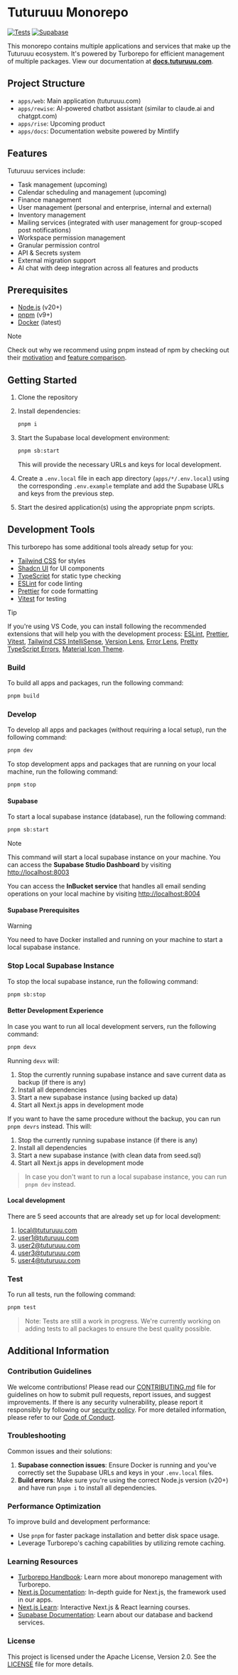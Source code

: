 # Tuturuuu Monorepo

[![Tests](https://github.com/tutur3u/platform/actions/workflows/test.yaml/badge.svg)](https://github.com/tutur3u/platform/actions/workflows/test.yaml)
[![Supabase](https://github.com/tutur3u/platform/actions/workflows/supabase-production.yaml/badge.svg)](https://github.com/tutur3u/platform/actions/workflows/supabase-production.yaml)

This monorepo contains multiple applications and services that make up the Tuturuuu ecosystem. It's powered by Turborepo for efficient management of multiple packages. View our documentation at [**docs.tuturuuu.com**](https://docs.tuturuuu.com).

## Project Structure

- `apps/web`: Main application (tuturuuu.com)
- `apps/rewise`: AI-powered chatbot assistant (similar to claude.ai and chatgpt.com)
- `apps/rise`: Upcoming product
- `apps/docs`: Documentation website powered by Mintlify

## Features

Tuturuuu services include:

- Task management (upcoming)
- Calendar scheduling and management (upcoming)
- Finance management
- User management (personal and enterprise, internal and external)
- Inventory management
- Mailing services (integrated with user management for group-scoped post notifications)
- Workspace permission management
- Granular permission control
- API & Secrets system
- External migration support
- AI chat with deep integration across all features and products

## Prerequisites

- [Node.js](https://nodejs.org/) (v20+)
- [pnpm](https://pnpm.io) (v9+)
- [Docker](https://www.docker.com/) (latest)

> [!NOTE]  
> Check out why we recommend using pnpm instead of npm by checking out their [motivation](https://pnpm.io/motivation) and [feature comparison](https://pnpm.io/feature-comparison).

## Getting Started

1. Clone the repository
2. Install dependencies:

   ```bash
   pnpm i
   ```

3. Start the Supabase local development environment:

   ```bash
   pnpm sb:start
   ```

   This will provide the necessary URLs and keys for local development.

4. Create a `.env.local` file in each app directory (`apps/*/.env.local`) using the corresponding `.env.example` template and add the Supabase URLs and keys from the previous step.

5. Start the desired application(s) using the appropriate pnpm scripts.

## Development Tools

This turborepo has some additional tools already setup for you:

- [Tailwind CSS](https://tailwindcss.com/) for styles
- [Shadcn UI](https://ui.shadcn.com/) for UI components
- [TypeScript](https://www.typescriptlang.org/) for static type checking
- [ESLint](https://eslint.org/) for code linting
- [Prettier](https://prettier.io) for code formatting
- [Vitest](https://vitest.dev/) for testing

> [!TIP]
> If you're using VS Code, you can install following the recommended extensions
> that will help you with the development process:
> [ESLint](https://marketplace.visualstudio.com/items?itemName=dbaeumer.vscode-eslint),
> [Prettier](https://marketplace.visualstudio.com/items?itemName=esbenp.prettier-vscode),
> [Vitest](https://marketplace.visualstudio.com/items?itemName=vitest.explorer),
> [Tailwind CSS
> IntelliSense](https://marketplace.visualstudio.com/items?itemName=bradlc.vscode-tailwindcss),
> [Version
> Lens](https://marketplace.visualstudio.com/items?itemName=pflannery.vscode-versionlens),
> [Error
> Lens](https://marketplace.visualstudio.com/items?itemName=usernamehw.errorlens),
> [Pretty TypeScript
> Errors](https://marketplace.visualstudio.com/items?itemName=YoavBls.pretty-ts-errors),
> [Material Icon
> Theme](https://marketplace.visualstudio.com/items?itemName=PKief.material-icon-theme).

### Build

To build all apps and packages, run the following command:

```bash
pnpm build
```

### Develop

To develop all apps and packages (without requiring a local setup), run the following command:

```bash
pnpm dev
```

To stop development apps and packages that are running on your local machine, run the following command:

```bash
pnpm stop
```

#### Supabase

To start a local supabase instance (database), run the following command:

```bash pnpm
pnpm sb:start
```

> [!NOTE]
> This command will start a local supabase instance on your machine. You can access the **Supabase Studio Dashboard** by visiting <http://localhost:8003>
>
> You can access the **InBucket service** that handles all email sending operations on your local machine by visiting <http://localhost:8004>

#### Supabase Prerequisites

> [!WARNING]
> You need to have Docker installed and running on your machine to start a local
> supabase instance.

### Stop Local Supabase Instance

To stop the local supabase instance, run the following command:

```bash
pnpm sb:stop
```

</CodeGroup>

#### Better Development Experience

In case you want to run all local development servers, run the following command:

```bash
pnpm devx
```

Running `devx` will:

1. Stop the currently running supabase instance and save current data as backup (if there is any)
2. Install all dependencies
3. Start a new supabase instance (using backed up data)
4. Start all Next.js apps in development mode

If you want to have the same procedure without the backup, you can run `pnpm devrs` instead. This will:

1. Stop the currently running supabase instance (if there is any)
2. Install all dependencies
3. Start a new supabase instance (with clean data from seed.sql)
4. Start all Next.js apps in development mode

> In case you don't want to run a local supabase instance, you can run `pnpm dev` instead.

#### Local development

There are 5 seed accounts that are already set up for local development:

1. <local@tuturuuu.com>
2. <user1@tuturuuu.com>
3. <user2@tuturuuu.com>
4. <user3@tuturuuu.com>
5. <user4@tuturuuu.com>

### Test

To run all tests, run the following command:

```bash
pnpm test
```

> Note: Tests are still a work in progress. We're currently working on adding tests to all packages to ensure the best quality possible.

## Additional Information

### Contribution Guidelines

We welcome contributions! Please read our [CONTRIBUTING.md](./CONTRIBUTING.md) file for guidelines on how to submit pull requests, report issues, and suggest improvements. If there is any security vulnerability, please report it responsibly by following our [security policy](./SECURITY.md). For more detailed information, please refer to our [Code of Conduct](./CODE_OF_CONDUCT.md).

### Troubleshooting

Common issues and their solutions:

1. **Supabase connection issues**: Ensure Docker is running and you've correctly set the Supabase URLs and keys in your `.env.local` files.
2. **Build errors**: Make sure you're using the correct Node.js version (v20+) and have run `pnpm i` to install all dependencies.

### Performance Optimization

To improve build and development performance:

- Use `pnpm` for faster package installation and better disk space usage.
- Leverage Turborepo's caching capabilities by utilizing remote caching.

### Learning Resources

- [Turborepo Handbook](https://turbo.build/repo/docs): Learn more about monorepo management with Turborepo.
- [Next.js Documentation](https://nextjs.org/docs): In-depth guide for Next.js, the framework used in our apps.
- [Next.js Learn](https://nextjs.org/learn): Interactive Next.js & React learning courses.
- [Supabase Documentation](https://supabase.io/docs): Learn about our database and backend services.

### License

This project is licensed under the Apache License, Version 2.0. See the [LICENSE](./LICENSE) file for more details.
